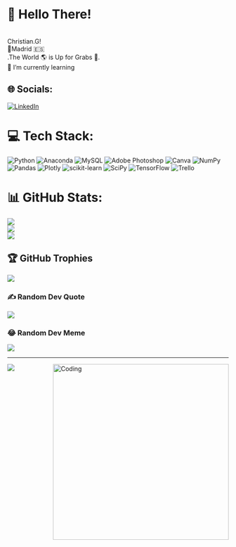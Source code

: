 # 💫 Hello There! 
<br>  Christian.G!<br> 📍Madrid 🇪🇸<br>  .The World 🌎 is Up for Grabs 🚀. <br> 🌱 I’m currently learning



## 🌐 Socials:
[![LinkedIn](https://img.shields.io/badge/LinkedIn-%230077B5.svg?logo=linkedin&logoColor=white)](https://linkedin.com/in/https://www.linkedin.com/in/christiangardel/) 

# 💻 Tech Stack:
![Python](https://img.shields.io/badge/python-3670A0?style=plastic&logo=python&logoColor=ffdd54) ![Anaconda](https://img.shields.io/badge/Anaconda-%2344A833.svg?style=plastic&logo=anaconda&logoColor=white) ![MySQL](https://img.shields.io/badge/mysql-%2300f.svg?style=plastic&logo=mysql&logoColor=white) ![Adobe Photoshop](https://img.shields.io/badge/adobephotoshop-%2331A8FF.svg?style=plastic&logo=adobephotoshop&logoColor=white) ![Canva](https://img.shields.io/badge/Canva-%2300C4CC.svg?style=plastic&logo=Canva&logoColor=white) ![NumPy](https://img.shields.io/badge/numpy-%23013243.svg?style=plastic&logo=numpy&logoColor=white) ![Pandas](https://img.shields.io/badge/pandas-%23150458.svg?style=plastic&logo=pandas&logoColor=white) ![Plotly](https://img.shields.io/badge/Plotly-%233F4F75.svg?style=plastic&logo=plotly&logoColor=white) ![scikit-learn](https://img.shields.io/badge/scikit--learn-%23F7931E.svg?style=plastic&logo=scikit-learn&logoColor=white) ![SciPy](https://img.shields.io/badge/SciPy-%230C55A5.svg?style=plastic&logo=scipy&logoColor=%white) ![TensorFlow](https://img.shields.io/badge/TensorFlow-%23FF6F00.svg?style=plastic&logo=TensorFlow&logoColor=white) ![Trello](https://img.shields.io/badge/Trello-%23026AA7.svg?style=plastic&logo=Trello&logoColor=white)
# 📊 GitHub Stats:
![](https://github-readme-stats.vercel.app/api?username=LuckyGardel&theme=dracula&hide_border=false&include_all_commits=false&count_private=false)<br/>
![](https://github-readme-streak-stats.herokuapp.com/?user=LuckyGardel&theme=dracula&hide_border=false)<br/>
![](https://github-readme-stats.vercel.app/api/top-langs/?username=LuckyGardel&theme=dracula&hide_border=false&include_all_commits=false&count_private=false&layout=compact)

## 🏆 GitHub Trophies
![](https://github-profile-trophy.vercel.app/?username=LuckyGardel&theme=dracula&no-frame=true&no-bg=false&margin-w=4)

### ✍️ Random Dev Quote
![](https://quotes-github-readme.vercel.app/api?type=horizontal&theme=radical)

### 😂 Random Dev Meme
<img src="https://giphy.com/stickers/hacktiv8-code-error-laptop-Ll22OhMLAlVDb8UQWe"/>

---
<img align="right" alt="Coding" width="400" src="https://giphy.com/stickers/hacktiv8-code-error-laptop-Ll22OhMLAlVDb8UQWe">

<!-- Proudly created with GPRM ( https://gprm.itsvg.in ) -->

<img src="[https://tutorialspoint.com/images/html.gif](https://giphy.com/stickers/hacktiv8-code-error-laptop-Ll22OhMLAlVDb8UQWe)">
